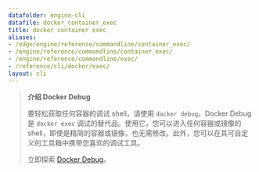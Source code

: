 ```yaml
---
datafolder: engine-cli
datafile: docker_container_exec
title: docker container exec
aliases:
- /edge/engine/reference/commandline/container_exec/
- /engine/reference/commandline/container_exec/
- /engine/reference/commandline/exec/
- /reference/cli/docker/exec/
layout: cli
---
```


> **介绍 Docker Debug**
>
> 要轻松获取任何容器的调试 shell，请使用 `docker debug`。Docker Debug 是 `docker exec` 调试的替代品。使用它，您可以进入任何容器或镜像的 shell，即使是精简的容器或镜像，也无需修改。此外，您可以在其可自定义的工具箱中携带您喜欢的调试工具。
>
> 立即探索 [Docker Debug](../debug.md)。

<!--
此页面是根据 Docker 源代码自动生成的。如果您想建议更改此处显示的文本，请在 GitHub 上的源代码仓库中打开一个工单或拉取请求：

https://github.com/docker/cli
-->
